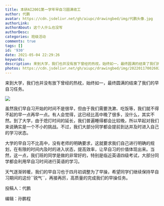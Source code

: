 ```yaml
---
title: 本研AI2001第一学年早自习圆满收工
author: 代鹏
avatar: https://cdn.jsdelivr.net/gh/aiupc/drawingbed/img/代鹏头像.jpg
authorLink: 
authorAbout: 这个人什么也没写
authorDesc: 
categories: 班级活动 
comments: true
tags: []
id: '930'
date: 2021-05-04 22:29:26
keywords:
description: 来到大学，我们也并没有放下曾经的热枕，始终如一，最终圆满的结束了我们的早自习任务。
photos: https://cdn.jsdelivr.net/gh/aiupc/drawingbed/img/20220117002602.png
---
```


来到大学，我们也并没有放下曾经的热枕，始终如一，最终圆满的结束了我们的早自习任务。

![](https://cdn.jsdelivr.net/gh/aiupc/drawingbed/img/BQO02PCK17YZKKI3A20S-300x225.jpg)

虽然我们早自习开始的时间不是很早，但由于我们需要洗漱、吃饭等，我们就不得不起的早一点再早一点。有人会觉得，这已经比高中晚了很多，没什么，其实不然。到了大学，由于熄灯时间的延长，我们普遍睡得都会比较晚，所以早起对我们来说确实是一个不小的挑战。不过，我们大部分同学都会提前到达并及时进入自己的学习状态。

大学的早自习不比高中，没有老师的明确要求，这就要求我们自己进行明确的规划，在有限的时间内及时的进入状态，提高效率，让早自习的价值体现出来。当然，这一点，我们班的同学是做的非常好的，特别是临近英语四级考试，大部分同学都会利用早自习时间进行英语的学习。

天气逐渐转暖，我们的早自习也于四月初调整为了早操，希望同学们继续保持早自习期间的这份\`\`锐气\`\`，再接再厉，高质量的完成我们的早操任务。

投稿人：代鹏

编辑：孙鹏程